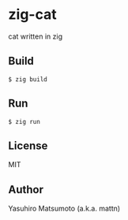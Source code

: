 # zig-cat

cat written in zig

## Build

```
$ zig build
```

## Run

```
$ zig run
```

## License

MIT

## Author

Yasuhiro Matsumoto (a.k.a. mattn)
